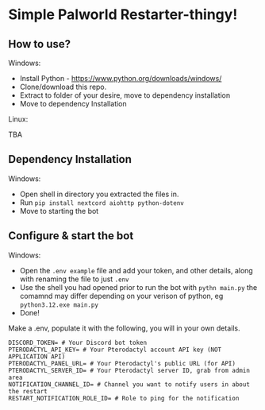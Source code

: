 # Simple Palworld Restarter-thingy!

## How to use?

Windows:

- Install Python - https://www.python.org/downloads/windows/
- Clone/download this repo.
- Extract to folder of your desire, move to dependency installation
- Move to dependency Installation

Linux:


TBA

## Dependency Installation

Windows:

- Open shell in directory you extracted the files in.
- Run `pip install nextcord aiohttp python-dotenv`
- Move to starting the bot

## Configure & start the bot

Windows:

- Open the `.env example` file and add your token, and other details, along with renaming the file to just `.env`
- Use the shell you had opened prior to run the bot with `pythn main.py` the comamnd may differ depending on your verison of python, eg `python3.12.exe main.py`
- Done!

Make a .env, populate it with the following, you will in your own details.

```
DISCORD_TOKEN= # Your Discord bot token
PTERODACTYL_API_KEY= # Your Pterodactyl account API key (NOT APPLICATION API)
PTERODACTYL_PANEL_URL= # Your Pterodactyl's public URL (for API)
PTERODACTYL_SERVER_ID= # Your Pterodactyl server ID, grab from admin area
NOTIFICATION_CHANNEL_ID= # Channel you want to notify users in about the restart
RESTART_NOTIFICATION_ROLE_ID= # Role to ping for the notification
```
